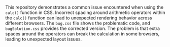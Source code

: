 This repository demonstrates a common issue encountered when using the `calc()` function in CSS.  Incorrect spacing around arithmetic operators within the `calc()` function can lead to unexpected rendering behavior across different browsers. The `bug.css` file shows the problematic code, and `bugSolution.css` provides the corrected version. The problem is that extra spaces around the operators can break the calculation in some browsers, leading to unexpected layout issues.